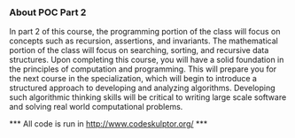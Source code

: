 ### About POC Part 2
In part 2 of this course,  the programming portion of the class will focus on concepts such as recursion, assertions, and invariants. The mathematical portion of the class will focus on searching, sorting, and recursive data structures.  Upon completing this course, you will have a solid foundation in the principles of computation and programming.  This will prepare you for the next course in the specialization, which will begin to introduce a structured approach to developing and analyzing algorithms.  Developing such algorithmic thinking skills will be critical to writing large scale software and solving real world computational problems.

*** All code is run in http://www.codeskulptor.org/ ***
